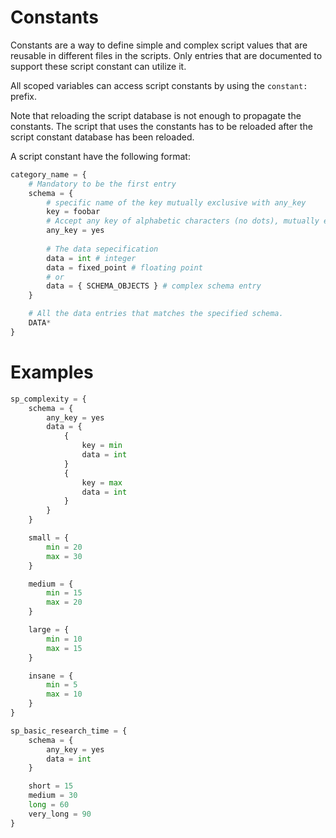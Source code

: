 # Constants
Constants are a way to define simple and complex script values
that are reusable in different files in the scripts.
Only entries that are documented to support these script constant
can utilize it.

All scoped variables can access script constants by using the `constant:` prefix.

Note that reloading the script database is not enough to propagate the constants.
The script that uses the constants has to be reloaded after the script constant database has been reloaded.

A script constant have the following format:

```python
category_name = {
    # Mandatory to be the first entry
    schema = {
        # specific name of the key mutually exclusive with any_key
        key = foobar 
        # Accept any key of alphabetic characters (no dots), mutually exclusive with key
        any_key = yes
        
        # The data sepecification
        data = int # integer
        data = fixed_point # floating point
        # or
        data = { SCHEMA_OBJECTS } # complex schema entry
    }

    # All the data entries that matches the specified schema.
    DATA*
}
```

# Examples
```python
sp_complexity = {
    schema = {
        any_key = yes
        data = {
            {
                key = min
                data = int
            }
            {
                key = max
                data = int
            }
        }
    }

    small = {
        min = 20
        max = 30
    }

    medium = {
        min = 15
        max = 20
    }

    large = {
        min = 10
        max = 15
    }

    insane = {
        min = 5
        max = 10
    }
}

sp_basic_research_time = {
    schema = {
        any_key = yes
        data = int
    }

    short = 15
    medium = 30
    long = 60
    very_long = 90
}
```